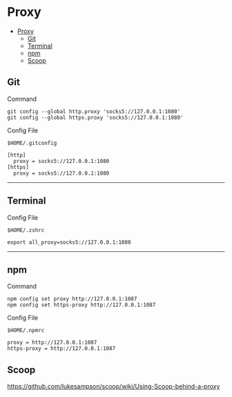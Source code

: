 # Proxy

- [Proxy](#proxy)
  - [Git](#git)
  - [Terminal](#terminal)
  - [npm](#npm)
  - [Scoop](#scoop)

## Git

Command

```shell
git config --global http.proxy 'socks5://127.0.0.1:1080'
git config --global https.proxy 'socks5://127.0.0.1:1080'
```

Config File

```shell
$HOME/.gitconfig
```

```shell
[http]
  proxy = socks5://127.0.0.1:1080
[https]
  proxy = socks5://127.0.0.1:1080
```

---

## Terminal

Config File

```shell
$HOME/.zshrc
```

```shell
export all_proxy=socks5://127.0.0.1:1080
```

---

## npm

Command

```shell
npm config set proxy http://127.0.0.1:1087
npm config set https-proxy http://127.0.0.1:1087
```

Config File

```shell
$HOME/.npmrc
```

```shell
proxy = http://127.0.0.1:1087
https-proxy = http://127.0.0.1:1087
```

## Scoop

https://github.com/lukesampson/scoop/wiki/Using-Scoop-behind-a-proxy

